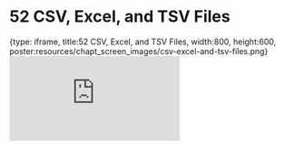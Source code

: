 # 52 CSV, Excel, and TSV Files
 
{type: iframe, title:52 CSV, Excel, and TSV Files, width:800, height:600, poster:resources/chapt_screen_images/csv-excel-and-tsv-files.png}
![](https://datatrail-jhu.github.io/DataTrail/no_toc/csv-excel-and-tsv-files.html)
 

 
